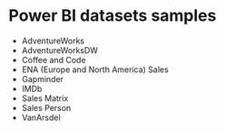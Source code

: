 # Power BI datasets samples
* AdventureWorks
* AdventureWorksDW
* Coffee and Code
* ENA (Europe and North America) Sales
* Gapminder
* IMDb
* Sales Matrix
* Sales Person
* VanArsdel

